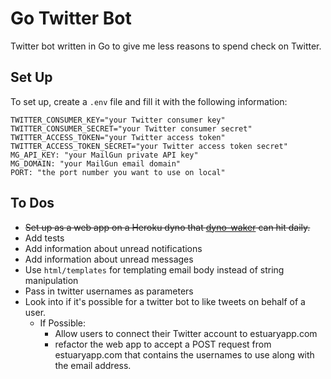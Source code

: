 # Go Twitter Bot

Twitter bot written in Go to give me less reasons to spend check on Twitter.

## Set Up
To set up, create a `.env` file and fill it with the following information:
```
TWITTER_CONSUMER_KEY="your Twitter consumer key"
TWITTER_CONSUMER_SECRET="your Twitter consumer secret"
TWITTER_ACCESS_TOKEN="your Twitter access token"
TWITTER_ACCESS_TOKEN_SECRET="your Twitter access token secret"
MG_API_KEY: "your MailGun private API key"
MG_DOMAIN: "your MailGun email domain"
PORT: "the port number you want to use on local"
```

## To Dos
* ~~Set up as a web app on a Heroku dyno that [dyno-waker](https://github.com/cpustejovsky/dyno-waker) can hit daily.~~
* Add tests
* Add information about unread notifications
* Add information about unread messages
* Use `html/templates` for templating email body instead of string manipulation
* Pass in twitter usernames as parameters
* Look into if it's possible for a twitter bot to like tweets on behalf of a user.
  * If Possible:
    * Allow users to connect their Twitter account to estuaryapp.com
    * refactor the web app to accept a POST request from estuaryapp.com that contains the usernames to use along with the email address.